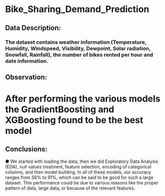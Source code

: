 # Bike_Sharing_Demand_Prediction

## Data Description:
### The dataset contains weather information (Temperature, Humidity, Windspeed, Visibility, Dewpoint, Solar radiation, Snowfall, Rainfall), the number of bikes rented per hour and date information.

## Observation:
# After performing the various models the GradientBoosting and XGBoosting found to be the best model
 ## Conclusions:

● We started with loading the data, then we did Exploratory Data Analysis (EDA), null values treatment, feature selection, encoding of categorical columns, and then model building. In all of these models, our accuracy ranges from 56% to 91%, which can be said to be good for such a large dataset. This performance could be due to various reasons like the proper pattern of data, large data, or because of the relevant features.
